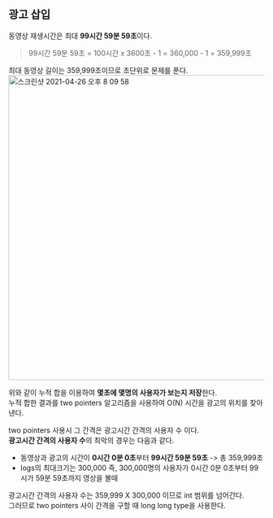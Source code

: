 <h2>광고 삽입</h2>

동영상 재생시간은 최대 **99시간 59분 59초**이다.<br>

> 99시간 59분 59초 = 100시간 x 3600초 - 1 = 360,000 - 1 = 359,999초

최대 동영상 길이는 359,999초이므로 초단위로 문제를 푼다.<br>
<img width="600" alt="스크린샷 2021-04-26 오후 8 09 58" src="https://user-images.githubusercontent.com/54436228/116073459-65b71000-a6cb-11eb-89ac-635b5308a6a2.png">

위와 같이 누적 합을 이용하여 **몇초에 몇명의 사용자가 보는지 저장**한다.<br>
누적 합한 결과를 two pointers 알고리즘을 사용하여 O(N) 시간을 광고의 위치를 찾아낸다.<br>

two pointers 사용시 그 간격은 광고시간 간격의 사용자 수 이다.<br>
**광고시간 간격의 사용자 수**의 최악의 경우는 다음과 같다.<br>

- 동영상과 광고의 시간이 **0시간 0분 0초**부터 **99시간 59분 59초** -> 총 359,999초
- logs의 최대크기는 300,000 즉, 300,000명의 사용자가 0시간 0분 0초부터 99시가 59분 59초까지 영상을 볼때

광고시간 간격의 사용자 수는 359,999 X 300,000 이므로 int 범위를 넘어간다.<br>
그러므로 two pointers 사이 간격을 구할 때 long long type을 사용한다.<br>
